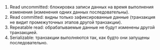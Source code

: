 1. Read uncommitted: блокировка записи данных на время выполнения изменения (изменения одних данных последовательны).
2. Read committed: видны только зафиксированные данные (транзакция не видит промежуточных этапов другой транзакции).
3. Repeatable read: обрабатываемые данные не будут изменены другой транзакцией.
4. Serializable: транзакции выполняются так, как будто они запущены последовательно.